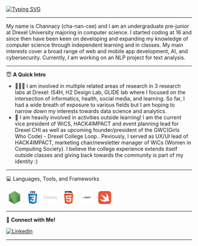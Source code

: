 



[![Typing SVG](https://readme-typing-svg.demolab.com?font=Fira+Code&pause=1000&width=435&lines=Hello+World;print(%22Welcome+to+my+page%22))](https://git.io/typing-svg)

---
My name is Channacy (cha-nan-cee) and I am an undergraduate pre-junior at Drexel University majoring in computer science. I started coding at 16 and since then have been keen on developing and expanding my knowledge of computer science through independent learning and in classes. My main interests cover a broad range of web and mobile app development, AI, and cybersecurity. Currently, I am working on an NLP project for text analysis. 

---

😇 **A Quick Intro** 

-  👩🏻‍💻 I am involved in multiple related areas of research in 3 research labs at Drexel: IS4H, H2 Design Lab, GLIDE lab where I focused on the intersection of informatics, health, social media, and learning. So far, I had a wide breath of exposure to various fields but I am hoping to narrow down my interests towards data science and analytics. 
- 🏫 I am heavily involved in activities outside learning! I am the current vice president of WiCS, HACK4IMPACT and event planning lead for Drexel CHI as well as upcoming founder/president of the GWC(Girls Who Code) - Drexel College Loop.. Peviously, I served as UX/UI lead of HACK4IMPACT, marketing chair/newsletter manager of WiCs (Women in Computing Society). I believe the college experience extends itself outside classes and giving back towards the community is part of my identity :) 
---
💻 Languages, Tools, and Frameworks

<p float="left">
<img style="padding:5px;" align="center" alt="NodeJS" width="35px" src="https://raw.githubusercontent.com/github/explore/80688e429a7d4ef2fca1e82350fe8e3517d3494d/topics/nodejs/nodejs.png"/>

<img style="padding:5px;" align="center" alt="CSS" width="35px" src="https://raw.githubusercontent.com/github/explore/80688e429a7d4ef2fca1e82350fe8e3517d3494d/topics/css/css.png"/>


<img style="padding:5px;" align="center" alt="Express" width="35px" src="https://raw.githubusercontent.com/github/explore/80688e429a7d4ef2fca1e82350fe8e3517d3494d/topics/express/express.png"/>

<img style="padding:5px;" align="center" alt="HTML" width="35px" src="https://raw.githubusercontent.com/github/explore/80688e429a7d4ef2fca1e82350fe8e3517d3494d/topics/html/html.png"/>

<img style="padding:5px;" align="center" alt="jQuery" width="35px" src="https://raw.githubusercontent.com/github/explore/80688e429a7d4ef2fca1e82350fe8e3517d3494d/topics/jquery/jquery.png"/>

<img style="padding:5px;" align="center" alt="Swift" width="35px" src="https://raw.githubusercontent.com/github/explore/80688e429a7d4ef2fca1e82350fe8e3517d3494d/topics/swift/swift.png"/>
</p>





---
 🤝 **Connect with Me!**

[![LinkedIn](https://img.shields.io/badge/LinkedIn-0077B5?style=for-the-badge&logo=linkedin&logoColor=white)](https://www.linkedin.com/in/channacy-un/)

---

